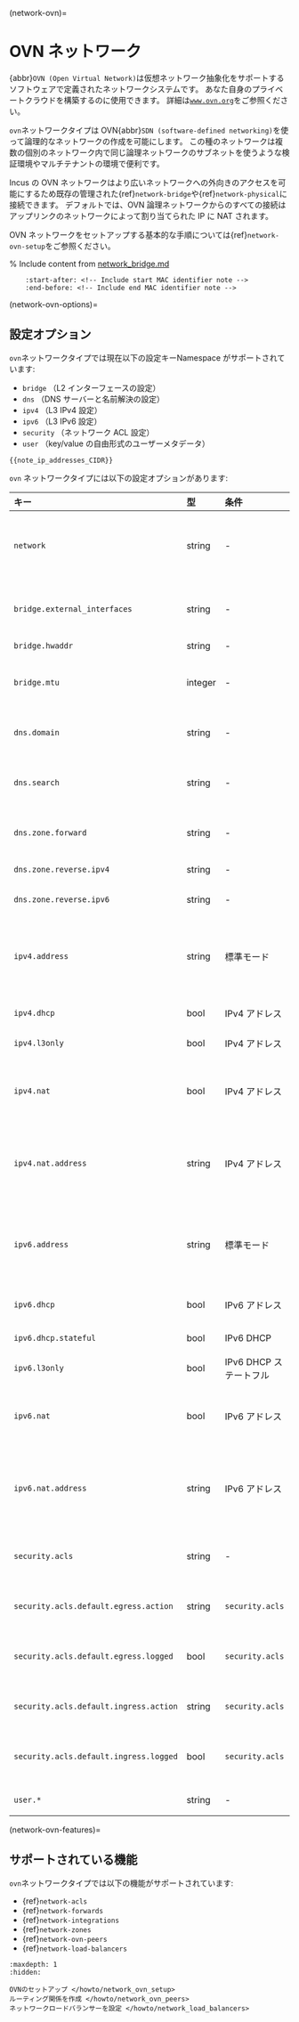 (network-ovn)=
# OVN ネットワーク

<!-- Include start OVN intro -->
{abbr}`OVN (Open Virtual Network)`は仮想ネットワーク抽象化をサポートするソフトウェアで定義されたネットワークシステムです。
あなた自身のプライベートクラウドを構築するのに使用できます。
詳細は[`www.ovn.org`](https://www.ovn.org/)をご参照ください。
<!-- Include end OVN intro -->

`ovn`ネットワークタイプは OVN{abbr}`SDN (software-defined networking)`を使って論理的なネットワークの作成を可能にします。
この種のネットワークは複数の個別のネットワーク内で同じ論理ネットワークのサブネットを使うような検証環境やマルチテナントの環境で便利です。

Incus の OVN ネットワークはより広いネットワークへの外向きのアクセスを可能にするため既存の管理された{ref}`network-bridge`や{ref}`network-physical`に接続できます。
デフォルトでは、OVN 論理ネットワークからのすべての接続はアップリンクのネットワークによって割り当てられた IP に NAT されます。

OVN ネットワークをセットアップする基本的な手順については{ref}`network-ovn-setup`をご参照ください。

% Include content from [network_bridge.md](network_bridge.md)
```{include} network_bridge.md
    :start-after: <!-- Include start MAC identifier note -->
    :end-before: <!-- Include end MAC identifier note -->
```

(network-ovn-options)=
## 設定オプション

`ovn`ネットワークタイプでは現在以下の設定キーNamespace がサポートされています:

- `bridge` （L2 インターフェースの設定）
- `dns` （DNS サーバーと名前解決の設定）
- `ipv4` （L3 IPv4 設定）
- `ipv6` （L3 IPv6 設定）
- `security` （ネットワーク ACL 設定）
- `user` （key/value の自由形式のユーザーメタデータ）

```{note}
{{note_ip_addresses_CIDR}}
```

`ovn` ネットワークタイプには以下の設定オプションがあります:

キー                                   | 型      | 条件                   | デフォルト                                                       | 説明
:--                                    | :--     | :--                    | :--                                                              | :--
`network`                              | string  | -                      | -                                                                | 外部ネットワークへのアクセスに使うアップリンクのネットワークまたは``none`で隔離されたままにする
`bridge.external_interfaces`           | string  | -                      | -                                                                | ブリッジに含む未設定のネットワークインタフェースのカンマ区切りリスト
`bridge.hwaddr`                        | string  | -                      | -                                                                | ブリッジのMACアドレス
`bridge.mtu`                           | integer | -                      | `1442`                                                           | ブリッジのMTU（デフォルトではホストからホストへのGeneveトンネルを許可します）
`dns.domain`                           | string  | -                      | `incus`                                                          | DHCPのクライアントに広告しDNSの名前解決に使用するドメイン
`dns.search`                           | string  | -                      | -                                                                | 完全なドメインサーチのカンマ区切りリスト（デフォルトは`dns.domain`の値）
`dns.zone.forward`                     | string  | -                      | -                                                                | 正引きDNSレコード用のDNSゾーン名のカンマ区切りリスト
`dns.zone.reverse.ipv4`                | string  | -                      | -                                                                | IPv4逆引きDNSレコード用のDNSゾーン名
`dns.zone.reverse.ipv6`                | string  | -                      | -                                                                | IPv6逆引きDNSレコード用のDNSゾーン名
`ipv4.address`                         | string  | 標準モード             | - （作成時の初期値: `auto`）                                     | ブリッジのIPv4アドレス（CIDR形式）。IPv4をオフにするには`none`、新しいランダムな未使用のサブネットを生成するには`auto`を指定。
`ipv4.dhcp`                            | bool    | IPv4 アドレス          | `true`                                                           | DHCPを使ってアドレスを割り当てるかどうか
`ipv4.l3only`                          | bool    | IPv4 アドレス          | `false`                                                          | layer 3 only モード を有効にするかどうか
`ipv4.nat`                             | bool    | IPv4 アドレス          | `false` （`ipv4.address`が`auto`の場合の作成時の初期値: `true`） | NATするかどうか
`ipv4.nat.address`                     | string  | IPv4 アドレス          | -                                                                | ネットワークからの外向きトラフィックに使用されるソースアドレス（アップリンクに`ovn.ingress_mode=routed`が必要）
`ipv6.address`                         | string  | 標準モード             | - （作成時の初期値: `auto`）                                     | ブリッジのIPv6アドレス（CIDR形式）。IPv6をオフにするには`none`、新しいランダムな未使用のサブネットを生成するには`auto`を指定。
`ipv6.dhcp`                            | bool    | IPv6 アドレス          | `true`                                                           | Whether to provide additional network configuration over DHCP
`ipv6.dhcp.stateful`                   | bool    | IPv6 DHCP              | `false`                                                          | DHCPを使ってアドレスを割り当てるかどうか
`ipv6.l3only`                          | bool    | IPv6 DHCP ステートフル | `false`                                                          | layer 3 only モード を有効にするかどうか
`ipv6.nat`                             | bool    | IPv6 アドレス          | `false` （`ipv6.address`が`auto`の場合の作成時の初期値: `true`） | NATするかどうか
`ipv6.nat.address`                     | string  | IPv6 アドレス          | -                                                                | ネットワークからの外向きトラフィックに使用されるソースアドレス（アップリンクに`ovn.ingress_mode=routed`が必要）
`security.acls`                        | string  | -                      | -                                                                | このネットワークに接続するNICに適用するネットワークACLのカンマ区切りリスト
`security.acls.default.egress.action`  | string  | `security.acls`        | `reject`                                                         | どのACLルールにもマッチしない外向きトラフィックに使うアクション
`security.acls.default.egress.logged`  | bool    | `security.acls`        | `false`                                                          | どのACLルールにもマッチしない外向きトラフィックをログ出力するかどうか
`security.acls.default.ingress.action` | string  | `security.acls`        | `reject`                                                         | どのACLルールにもマッチしない内向きトラフィックに使うアクション
`security.acls.default.ingress.logged` | bool    | `security.acls`        | `false`                                                          | どのACLルールにもマッチしない内向きトラフィックをログ出力するかどうか
`user.*`                               | string  | -                      | -                                                                | ユーザー指定の自由形式のキー／バリューペア

(network-ovn-features)=
## サポートされている機能

`ovn`ネットワークタイプでは以下の機能がサポートされています:

- {ref}`network-acls`
- {ref}`network-forwards`
- {ref}`network-integrations`
- {ref}`network-zones`
- {ref}`network-ovn-peers`
- {ref}`network-load-balancers`

```{toctree}
:maxdepth: 1
:hidden:

OVNのセットアップ </howto/network_ovn_setup>
ルーティング関係を作成 </howto/network_ovn_peers>
ネットワークロードバランサーを設定 </howto/network_load_balancers>
```
